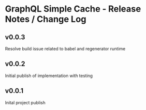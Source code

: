 # GraphQL Simple Cache - Release Notes / Change Log

## v0.0.3
Resolve build issue related to babel and regenerator runtime

## v0.0.2
Initial publish of implementation with testing

## v0.0.1
Inital project publish